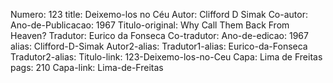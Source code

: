 Numero: 123
title: Deixemo-los no Céu
Autor: Clifford D Simak
Co-autor: 
Ano-de-Publicacao: 1967
Titulo-original: Why Call Them Back From Heaven?
Tradutor: Eurico da Fonseca
Co-tradutor: 
Ano-de-edicao: 1967
alias: Clifford-D-Simak
Autor2-alias: 
Tradutor1-alias: Eurico-da-Fonseca
Tradutor2-alias: 
Titulo-link: 123-Deixemo-los-no-Ceu
Capa: Lima de Freitas
pags: 210
Capa-link: Lima-de-Freitas